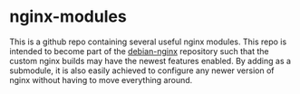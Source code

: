 # nginx-modules
This is a github repo containing several useful nginx modules. This repo is intended to become part of the [debian-nginx](https://github.com/mkasimd/debian-nginx) repository such that the custom nginx builds may have the newest features enabled. By adding as a submodule, it is also easily achieved to configure any newer version of nginx without having to move everything around.
